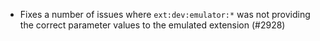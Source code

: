 - Fixes a number of issues where `ext:dev:emulator:*` was not providing the correct parameter values to the emulated extension (#2928)